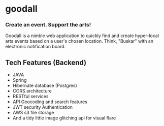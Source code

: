 # goodall 
### Create an event. Support the arts!
Goodall is a nimble web application to quickly find and create hyper-local arts events based on a user's chosen location. Think, "Buskar" with an electronic notification board.  

## Tech Features (Backend)
- JAVA
- Spring
- Hibernate database (Postgres)
- CORS architecture
- RESTful services
- API Geocoding and search features
- JWT security Authentication
- AWS s3 file storage
- And a tidy little image glitching api for visual flare
